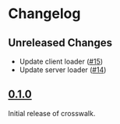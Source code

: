 # Changelog

## Unreleased Changes

* Update client loader ([#15](https://gitlab.com/seaofvoices/crosswalk/-/merge_requests/15))
* Update server loader ([#14](https://gitlab.com/seaofvoices/crosswalk/-/merge_requests/14))

## [0.1.0](https://gitlab.com/seaofvoices/crosswalk/-/releases/v0.1.0)

Initial release of crosswalk.
